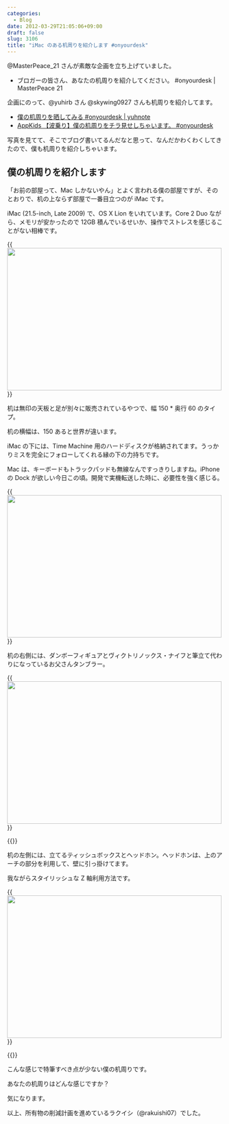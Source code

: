 ```yaml
---
categories:
  - Blog
date: 2012-03-29T21:05:06+09:00
draft: false
slug: 3106
title: "iMac のある机周りを紹介します #onyourdesk"
---
```


@MasterPeace_21 さんが素敵な企画を立ち上げていました。

* ブロガーの皆さん、あなたの机周りを紹介してください。 #onyourdesk | MasterPeace 21

企画にのって、@yuhirb さん  @skywing0927 さんも机周りを紹介してます。

* [僕の机周りを晒してみる #onyourdesk | yuhnote](http://yuhnote.com/2012/03/27/onyourdesk/)
* [AppKids 【波乗り】僕の机周りをチラ見せしちゃいます。 #onyourdesk](http://www.appkids.net/Entry/61/)

写真を見てて、そこでブログ書いてるんだなと思って、なんだかわくわくしてきたので、僕も机周りを紹介しちゃいます。

## 僕の机周りを紹介します

「お前の部屋って、Mac しかないやん」とよく言われる僕の部屋ですが、そのとおりで、机の上ならず部屋で一番目立つのが iMac です。

iMac (21.5-inch, Late 2009) で、OS X Lion をいれています。Core 2 Duo ながら、メモリが安かったので 12GB 積んでいるせいか、操作でストレスを感じることがない相棒です。

{{<img alt="" src="/images/2012/03/3106_1.jpg" width="500" height="332">}}

机は無印の天板と足が別々に販売されているやつで、幅 150 * 奥行 60 のタイプ。

机の横幅は、150 あると世界が違います。

iMac の下には、Time Machine 用のハードディスクが格納されてます。うっかりミスを完全にフォローしてくれる縁の下の力持ちです。

Mac は、キーボードもトラックパッドも無線なんですっきりしますね。iPhone の Dock が欲しい今日この頃。開発で実機転送した時に、必要性を強く感じる。

{{<img alt="" src="/images/2012/03/3106_2.jpg" width="500" height="332">}}

机の右側には、ダンボーフィギュアとヴィクトリノックス・ナイフと筆立て代わりになっているお父さんタンブラー。

{{<img alt="" src="/images/2012/03/3106_3.jpg" width="500" height="332">}}

{{<amazon id="B001R23RS2" title="リボルテック ダンボー・ミニ Amazon.co.jpボックスバージョン" src="https://images-na.ssl-images-amazon.com/images/I/4150qW12FTL._SL160_.jpg">}}

机の左側には、立てるティッシュボックスとヘッドホン。ヘッドホンは、上のアーチの部分を利用して、壁に引っ掛けてます。

我ながらスタイリッシュな Z 軸利用方法です。

{{<img alt="" src="/images/2012/03/3106_4.jpg" width="500" height="332">}}

{{<amazon id="B000WOSX76" title="DUENDE STAND! ABS ティッシュケース ホワイト" src="https://images-na.ssl-images-amazon.com/images/I/31DNlbLlnNL._SL160_.jpg">}}

こんな感じで特筆すべき点が少ない僕の机周りです。

あなたの机周りはどんな感じですか？

気になります。

以上、所有物の削減計画を進めているラクイシ（@rakuishi07）でした。
